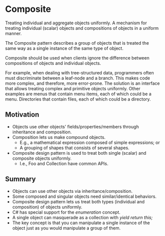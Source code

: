 # Composite

Treating individual and aggregate objects uniformly.
A mechanism for treating individual (scalar) objects and compositions of objects in a uniform manner.

The Composite pattern describes a group of objects that is treated the same way as a single instance of the same type of object.

Composite should be used when clients ignore the difference between compositions of objects and individual objects.

For example, when dealing with tree-structured data, programmers often must discriminate between a leaf-node and a branch. This makes code more complex, and therefore, more error-prone.
The solution is an interface that allows treating complex and primitive objects uniformly.
Other examples are menus that contain menu items, each of which could be a menu. Directories that contain files, each of which could be a directory.

## Motivation

- Objects use other objects' fields/properties/members through inheritance and composition.
- Composition lets us make compound objects.
  - E.g., a mathematical expression composed of simple expressions; or
  - A grouping of shapes that consists of several shapes.
- Composite design pattern is used to treat both single (scalar) and composite objects uniformly.
  - I.e., Foo and Collection<Foo> have common APIs.

## Summary

- Objects can use other objects via inheritance/composition.
- Some composed and singular objects need similar/identical behaviors.
- Composite design pattern lets us treat both types (individual and composition) of objects uniformly.
- C# has special support for the _enumeration_ concept.
- A single object can masquerade as a collection with _yield return this;_
- The key concept is that you can manipulate a single instance of the object just as you would manipulate a group of them.
